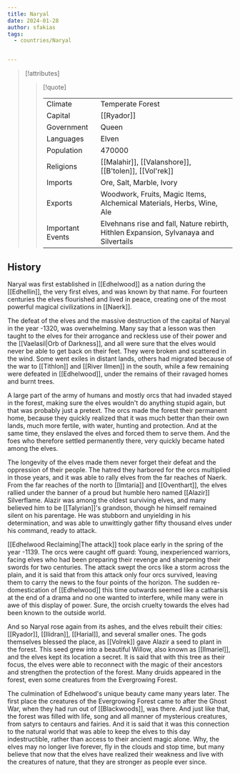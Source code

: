 ```yaml
---
title: Naryal
date: 2024-01-28
author: sfakias
tags:
  - countries/Naryal


---
```

> [!attributes]
> 
> > [!quote]
> >
> > | | |
> > | --- | --- |
> > | Climate | Temperate Forest |
> > | Capital | [[Ryador]] |
> > | Government | Queen |
> > | Languages | Elven |
> > | Population | 470000 |
> > | Religions | [[Malahir]], [[Valanshore]], [[B'tolen]], [[Vol'rek]] |
> > | Imports | Ore, Salt, Marble, Ivory |
> > | Exports | Woodwork, Fruits, Magic Items, Alchemical Materials, Herbs, Wine, Ale |
> > | Important Events | Elvehnans rise and fall, Nature rebirth, Hithlen Expansion, Sylvanaya and Silvertails |

## History

Naryal was first established in [[Edhelwood]] as a nation during the [[Edhellin]], the very first elves, and was known by that name. For fourteen centuries the elves flourished and lived in peace, creating one of the most powerful magical civilizations in [[Naerk]]. 

The defeat of the elves and the massive destruction of the capital of Naryal in the year -1320, was overwhelming. Many say that a lesson was then taught to the elves for their arrogance and reckless use of their power and the [[Vaelasil|Orb of Darkness]], and all were sure that the elves would never be able to get back on their feet. They were broken and scattered in the wind. Some went exiles in distant lands, others had migrated because of the war to [[Tithlon]] and [[River Ilmen]] in the south, while a few remaining were defeated in [[Edhelwood]], under the remains of their ravaged homes and burnt trees.

A large part of the army of humans and mostly orcs that had invaded stayed in the forest, making sure the elves wouldn't do anything stupid again, but that was probably just a pretext. The orcs made the forest their permanent home, because they quickly realized that it was much better than their own lands, much more fertile, with water, hunting and protection. And at the same time, they enslaved the elves and forced them to serve them. And the foes who therefore settled permanently there, very quickly became hated among the elves.

The longevity of the elves made them never forget their defeat and the oppression of their people. The hatred they harbored for the orcs multiplied in those years, and it was able to rally elves from the far reaches of Naerk. From the far reaches of the north to [[Imtaria]] and [[Oventhart]], the elves rallied under the banner of a proud but humble hero named [[Alazir]] Silverflame. Alazir was among the oldest surviving elves, and many believed him to be [[Talyrian]]'s grandson, though he himself remained silent on his parentage. He was stubborn and unyielding in his determination, and was able to unwittingly gather fifty thousand elves under his command, ready to attack.

[[Edhelwood Reclaiming|The attack]] took place early in the spring of the year -1139. The orcs were caught off guard: Young, inexperienced warriors, facing elves who had been preparing their revenge and sharpening their swords for two centuries. The attack swept the orcs like a storm across the plain, and it is said that from this attack only four orcs survived, leaving them to carry the news to the four points of the horizon. The sudden re-domestication of [[Edhelwood]] this time outwards seemed like a catharsis at the end of a drama and no one wanted to interfere, while many were in awe of this display of power. Sure, the orcish cruelty towards the elves had been known to the outside world.

And so Naryal rose again from its ashes, and the elves rebuilt their cities: [[Ryador]], [[Ilidran]], [[Harial]], and several smaller ones. The gods themselves blessed the place, as [[Volrek]] gave Alazir a seed to plant in the forest. This seed grew into a beautiful Willow, also known as [[Ilmariel]], and the elves kept its location a secret. It is said that with this tree as their focus, the elves were able to reconnect with the magic of their ancestors and strengthen the protection of the forest. Many druids appeared in the forest, even some creatures from the Evergrowing Forest.

The culmination of Edhelwood's unique beauty came many years later. The first place the creatures of the Evergrowing Forest came to after the Ghost War, when they had run out of [[Blackwoods]], was there. And just like that, the forest was filled with life, song and all manner of mysterious creatures, from satyrs to centaurs and fairies. And it is said that it was this connection to the natural world that was able to keep the elves to this day indestructible, rather than access to their ancient magic alone. Why, the elves may no longer live forever, fly in the clouds and stop time, but many believe that now that the elves have realized their weakness and live with the creatures of nature, that they are stronger as people ever since.